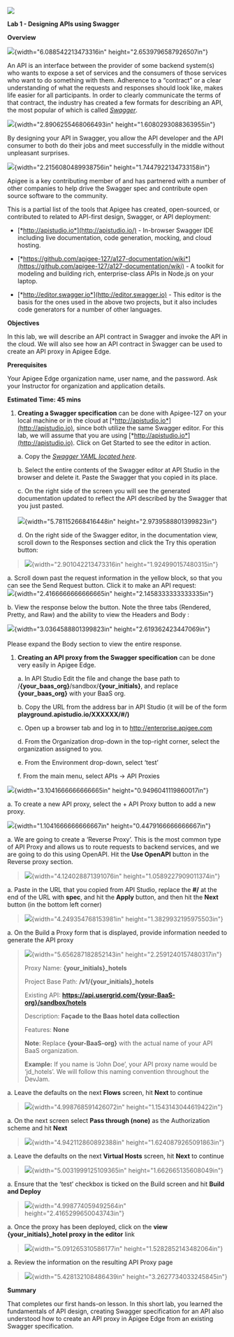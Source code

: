 ![](./media/image1.png)

**Lab 1 - Designing APIs using Swagger**

**Overview**

![](./media/image2.png){width="6.088542213473316in"
height="2.6539796587926507in"}

An API is an interface between the provider of some backend system(s)
who wants to expose a set of services and the consumers of those
services who want to do something with them. Adherence to a “contract”
or a clear understanding of what the requests and responses should look
like, makes life easier for all participants. In order to clearly
communicate the terms of that contract, the industry has created a few
formats for describing an API, the most popular of which is called
[*Swagger*](http://swagger.io/).

![](./media/image3.png){width="2.8906255468066493in"
height="1.6080293088363955in"}

By designing your API in Swagger, you allow the API developer and the
API consumer to both do their jobs and meet successfully in the middle
without unpleasant surprises.

![](./media/image4.png){width="2.2156080489938756in"
height="1.7447922134733158in"}

Apigee is a key contributing member of and has partnered with a number
of other companies to help drive the Swagger spec and contribute open
source software to the community.

This is a partial list of the tools that Apigee has created,
open-sourced, or contributed to related to API-first design, Swagger, or
API deployment:

-   [*http://apistudio.io*](http://apistudio.io/) - In-browser Swagger
    IDE including live documentation, code generation, mocking, and
    cloud hosting.

-   [*https://github.com/apigee-127/a127-documentation/wiki*](https://github.com/apigee-127/a127-documentation/wiki) -
    A toolkit for modeling and building rich, enterprise-class APIs in
    Node.js on your laptop.

-   [*http://editor.swagger.io*](http://editor.swagger.io) - This editor
    is the basis for the ones used in the above two projects, but it
    also includes code generators for a number of other languages.

**Objectives**

In this lab, we will describe an API contract in Swagger and invoke the
API in the cloud. We will also see how an API contract in Swagger can be
used to create an API proxy in Apigee Edge.

**Prerequisites**

Your Apigee Edge organization name, user name, and the password. Ask
your Instructor for organization and application details.

**Estimated Time: 45 mins**

1)  **Creating a Swagger specification** can be done with Apigee-127 on
    your local machine or in the cloud at
    [*http://apistudio.io*](http://apistudio.io), since both utilize the
    same Swagger editor. For this lab, we will assume that you are using
    [*http://apistudio.io*](http://apistudio.io). Click on Get Started
    to see the editor in action.

    a.  Copy the [*Swagger YAML located
        here*](https://gist.github.com/anonymous/90f30c5870c19e7980d9).

    b.  Select the entire contents of the Swagger editor at API Studio
        in the browser and delete it. Paste the Swagger that you copied
        in its place.

    c.  On the right side of the screen you will see the generated
        documentation updated to reflect the API described by the
        Swagger that you just pasted.\
        \
        ![](./media/image5.png){width="5.781152668416448in"
        height="2.9739588801399823in"}

    d.  On the right side of the Swagger editor, in the documentation
        view, scroll down to the Responses section and click the Try
        this operation button:

> ![](./media/image6.png){width="2.901042213473316in"
> height="1.924990157480315in"}

a.  Scroll down past the request information in the yellow block, so
    that you can see the Send Request button. Click it to make an API
    request:\
    ![](./media/image7.png){width="2.4166666666666665in"
    height="2.1458333333333335in"}

b.  View the response below the button. Note the three tabs (Rendered,
    Pretty, and Raw) and the ability to view the Headers and Body :

![](./media/image8.png){width="3.0364588801399823in"
height="2.619362423447069in"}\
\
Please expand the Body section to view the entire response.

1)  **Creating an API proxy from the Swagger specification** can be done
    very easily in Apigee Edge.

    a.  In API Studio Edit the file and change the base path to
        /**{your\_baas\_org}**/sandbox/**{your\_initials}**, and replace
        **{your\_baas\_org}** with your BaaS org.

    b.  Copy the URL from the address bar in API Studio (it will be of
        the form **playground.apistudio.io/XXXXXX/\#/)**

    c.  Open up a browser tab and log in to http://enterprise.apigee.com

    d.  From the Organization drop-down in the top-right corner, select
        the organization assigned to you.

    e.  From the Environment drop-down, select ‘test’

    f.  From the main menu, select APIs → API Proxies

![](./media/image9.png){width="3.1041666666666665in"
height="0.9496041119860017in"}

a.  To create a new API proxy, select the + API Proxy button to add a
    new proxy.

![](./media/image10.png){width="1.1041666666666667in"
height="0.4479166666666667in"}

a.  We are going to create a ‘Reverse Proxy’. This is the most common
    type of API Proxy and allows us to route requests to backend
    services, and we are going to do this using OpenAPI. Hit the **Use
    OpenAPI** button in the Reverse proxy section.

> ![](./media/image11.png){width="4.124028871391076in"
> height="1.0589227909011374in"}

a.  Paste in the URL that you copied from API Studio, replace the
    **\#/** at the end of the URL with **spec**, and hit the **Apply**
    button, and then hit the **Next** button (in the bottom left corner)

> ![](./media/image12.png){width="4.249354768153981in"
> height="1.3829932195975503in"}

a.  On the Build a Proxy form that is displayed, provide information
    needed to generate the API proxy

> ![](./media/image13.png){width="5.656287182852143in"
> height="2.2591240157480317in"}
>
> Proxy Name: **{your\_initials}\_hotels**
>
> Project Base Path: **/v1/{your\_initials}\_hotels**
>
> Existing API:
> **https://api.usergrid.com/{your-BaaS-org}/sandbox/hotels**
>
> Description: **Façade to the Baas hotel data collection**
>
> Features: **None**
>
> **Note**: Replace **{your-BaaS-org}** with the actual name of your API
> BaaS organization.
>
> **Example:** If you name is ‘John Doe’, your API proxy name would be
> ‘jd\_hotels’. We will follow this naming convention throughout the
> DevJam.

a.  Leave the defaults on the next **Flows** screen, hit **Next** to
    continue

> ![](./media/image14.png){width="4.998768591426072in"
> height="1.1543143044619422in"}

a.  On the next screen select **Pass through (none)** as the
    Authorization scheme and hit **Next**

> ![](./media/image15.png){width="4.942112860892388in"
> height="1.6240879265091863in"}

a.  Leave the defaults on the next **Virtual Hosts** screen, hit
    **Next** to continue

> ![](./media/image16.png){width="5.0031999125109365in"
> height="1.662665135608049in"}

a.  Ensure that the ‘test’ checkbox is ticked on the Build screen and
    hit **Build and Deploy**

> ![](./media/image17.png){width="4.998774059492564in"
> height="2.4165299650043743in"}

a.  Once the proxy has been deployed, click on the **view
    {your\_initials}\_hotel proxy in the editor** link

> ![](./media/image18.png){width="5.091265310586177in"
> height="1.5282852143482064in"}

a.  Review the information on the resulting API Proxy page

> ![](./media/image19.png){width="5.428132108486439in"
> height="3.2627734033245845in"}

**Summary**

That completes our first hands-on lesson. In this short lab, you learned
the fundamentals of API design, creating Swagger specification for an
API also understood how to create an API proxy in Apigee Edge from an
existing Swagger specification.
